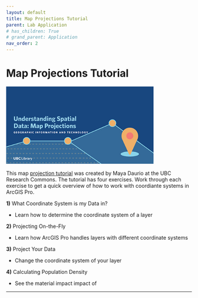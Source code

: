 ```yaml
---
layout: default
title: Map Projections Tutorial
parent: Lab Application
# has_children: True
# grand_parent: Application
nav_order: 2
---
```


# Map Projections Tutorial
<!-- {: .no_toc } -->

<img src="content/images/understanding-spatial-data-map-projections.jpg" width="400">

This map [projection tutorial](https://ubc-library-rc.github.io/map-projections/content/exercises.html) was created by Maya Daurio at the UBC Research Commons.  The tutorial has four exercises.  Work through each exercise to get a quick overview of how to work with coordiante systems in ArcGIS Pro.

**1)** What Coordinate System is my Data in?
- Learn how to determine the coordinate system of a layer

**2)** Projecting On-the-Fly
- Learn how ArcGIS Pro handles layers with different coordinate systems

**3)** Project Your Data
- Change the coordinate system of your layer

**4)** Calculating Population Density
- See the material impact impact of 

---
